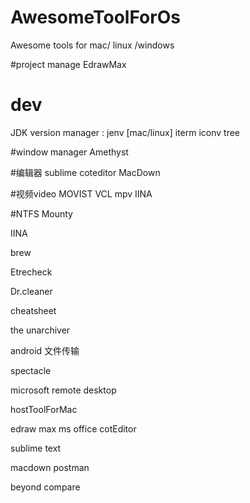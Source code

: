 # AwesomeToolForOs
Awesome tools for mac/ linux /windows


#project manage
EdrawMax


# dev
JDK version manager : jenv [mac/linux]
iterm
iconv
tree

#window manager
Amethyst

#编辑器
sublime
coteditor
MacDown


#视频video
MOVIST
VCL
mpv
IINA

#NTFS
Mounty


IINA

brew

Etrecheck

Dr.cleaner

cheatsheet

the unarchiver

android 文件传输

spectacle

microsoft remote desktop

hostToolForMac

edraw max
ms office
cotEditor

sublime text

macdown 
postman

beyond compare









